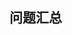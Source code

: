 <!--
 * @Desc: ---   ----
 * @Date: 2019-12-23 10:25:25
 * @LastEditors: 王
 * @LastEditTime: 2019-12-23 10:25:39
 -->
## 问题汇总